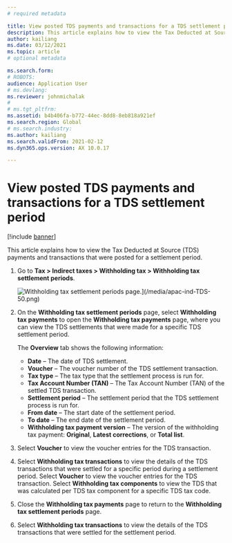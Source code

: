 ```yaml
---
# required metadata

title: View posted TDS payments and transactions for a TDS settlement period
description: This article explains how to view the Tax Deducted at Source (TDS) payments and transactions that were posted for a settlement period.
author: kailiang
ms.date: 03/12/2021
ms.topic: article
# optional metadata

ms.search.form: 
# ROBOTS: 
audience: Application User
# ms.devlang: 
ms.reviewer: johnmichalak
# 
# ms.tgt_pltfrm: 
ms.assetid: b4b406fa-b772-44ec-8dd8-8eb818a921ef
ms.search.region: Global
# ms.search.industry: 
ms.author: kailiang
ms.search.validFrom: 2021-02-12
ms.dyn365.ops.version: AX 10.0.17

---
```


# View posted TDS payments and transactions for a TDS settlement period

[!include [banner](../../includes/banner.md)]

This article explains how to view the Tax Deducted at Source (TDS) payments and transactions that were posted for a settlement period.

1. Go to **Tax \> Indirect taxes \> Withholding tax \> Withholding tax settlement periods**.

   ![Withholding tax settlement periods page.](../media/apac-ind-TDS-50.png)](/media/apac-ind-TDS-50.png)

2. On the **Withholding tax settlement periods** page, select **Withholding tax payments** to open the **Withholding tax payments** page, where you can view the TDS settlements that were made for a specific TDS settlement period.

    The **Overview** tab shows the following information:

    - **Date** – The date of TDS settlement.
    - **Voucher** – The voucher number of the TDS settlement transaction.
    - **Tax type** – The tax type that the settlement process is run for.
    - **Tax Account Number (TAN)** – The Tax Account Number (TAN) of the settled TDS transaction.
    - **Settlement period** – The settlement period that the TDS settlement process is run for.
    - **From date** – The start date of the settlement period.
    - **To date** – The end date of the settlement period.
    - **Withholding tax payment version** – The version of the withholding tax payment: **Original**, **Latest corrections**, or **Total list**.

5. Select **Voucher** to view the voucher entries for the TDS transaction.
6. Select **Withholding tax transactions** to view the details of the TDS transactions that were settled for a specific period during a settlement period. Select **Voucher** to view the voucher entries for the TDS transaction. Select **Withholding tax components** to view the TDS that was calculated per TDS tax component for a specific TDS tax code.
7. Close the **Withholding tax payments** page to return to the **Withholding tax settlement periods** page.
8. Select **Withholding tax transactions** to view the details of the TDS transactions that were settled for the settlement period.
